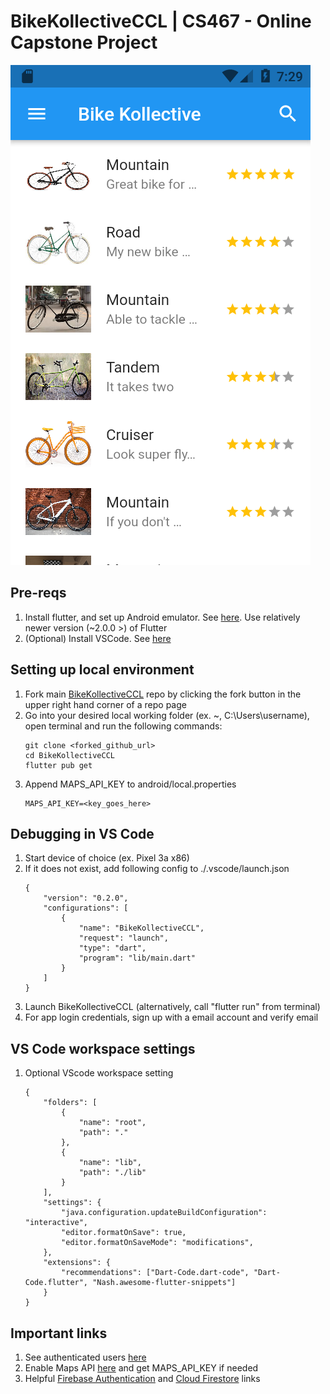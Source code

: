 # BikeKollectiveCCL | CS467 - Online Capstone Project

![plot](assets/text/bike_list.png)

## Pre-reqs
1. Install flutter, and set up Android emulator. See [here](https://flutter.dev/docs/get-started/install). Use relatively newer version (~2.0.0 >) of Flutter
2. (Optional) Install VSCode. See [here](https://code.visualstudio.com/)


## Setting up local environment
1. Fork main [BikeKollectiveCCL](github.com/BikeKollectiveCCL/BikeKollectiveCCL) repo by clicking the fork button in the upper right hand corner of a repo page
2. Go into your desired local working folder (ex. ~, C:\Users\username), open terminal and run the following commands:
    ```
    git clone <forked_github_url>
    cd BikeKollectiveCCL
    flutter pub get
    ```
3. Append MAPS_API_KEY to android/local.properties
    ```
    MAPS_API_KEY=<key_goes_here>
    ```

## Debugging in VS Code
1. Start device of choice (ex. Pixel 3a x86)
2. If it does not exist, add following config to ./.vscode/launch.json
    ```
    {
        "version": "0.2.0",
        "configurations": [
            {
                "name": "BikeKollectiveCCL",
                "request": "launch",
                "type": "dart",
                "program": "lib/main.dart"
            }
        ]
    }
    ```
3. Launch BikeKollectiveCCL (alternatively, call "flutter run" from terminal)
4. For app login credentials, sign up with a email account and verify email

## VS Code workspace settings
1. Optional VScode workspace setting
    ```
    {
        "folders": [
            {
                "name": "root",
                "path": "."
            },
            {
                "name": "lib",
                "path": "./lib"
            }
        ],
        "settings": {
            "java.configuration.updateBuildConfiguration": "interactive",
            "editor.formatOnSave": true,
            "editor.formatOnSaveMode": "modifications",
        },
        "extensions": {
            "recommendations": ["Dart-Code.dart-code", "Dart-Code.flutter", "Nash.awesome-flutter-snippets"]
        }
    }
    ```


## Important links
1. See authenticated users [here](https://console.firebase.google.com/project/bikekollective-e87b3/authentication/users)
2. Enable Maps API [here](https://console.cloud.google.com/google/maps-apis/overview?authuser=0&folder=&organizationId=&project=bikekollective-e87b3) and get MAPS_API_KEY if needed
3. Helpful [Firebase Authentication](https://firebase.flutter.dev/docs/auth/usage/) and [Cloud Firestore](https://firebase.flutter.dev/docs/firestore/usage/) links
